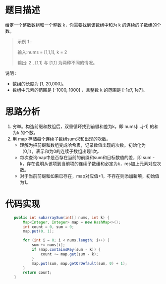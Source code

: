 # 题目描述
给定一个整数数组和一个整数 k，你需要找到该数组中和为 k 的连续的子数组的个数。

> 示例 1 :
> 
> 输入:nums = [1,1,1], k = 2
> 
> 输出: 2 , [1,1] 与 [1,1] 为两种不同的情况。

说明 :

- 数组的长度为 [1, 20,000]。
- 数组中元素的范围是 [-1000, 1000] ，且整数 k 的范围是 [-1e7, 1e7]。

# 思路分析

1. 穷举。构造前缀和数组后，双重循环找到前缀和差为k，即 nums[i...j-1] 的和为k 的个数。
2. 用 map 存储每个连续子数组sum求和出现的次数。
    - 理解为把前缀和数组变成哈希表，记录数值出现的次数。初始化为（0,1），表示和为0的连续子数组出现1次。
    - 每次查询map中是否存在当前的前缀和sum和目标数值的差，即 sum - k，存在说明从该项到当前项的连续子数组和必定为k，res加上元素对应次数。
    - 对于当前前缀和如果已存在，map对应值+1，不存在则添加新项，初始值为1。

# 代码实现
```java
    public int subarraySum(int[] nums, int k) {
        Map<Integer, Integer> map = new HashMap<>();
        int count = 0, sum = 0;
        map.put(0, 1);

        for (int i = 0; i < nums.length; i++) {
            sum += nums[i];
            if (map.containsKey(sum - k)) {
                count += map.get(sum - k);
            }
            map.put(sum, map.getOrDefault(sum, 0) + 1);
        }
        return count;
    }
```
